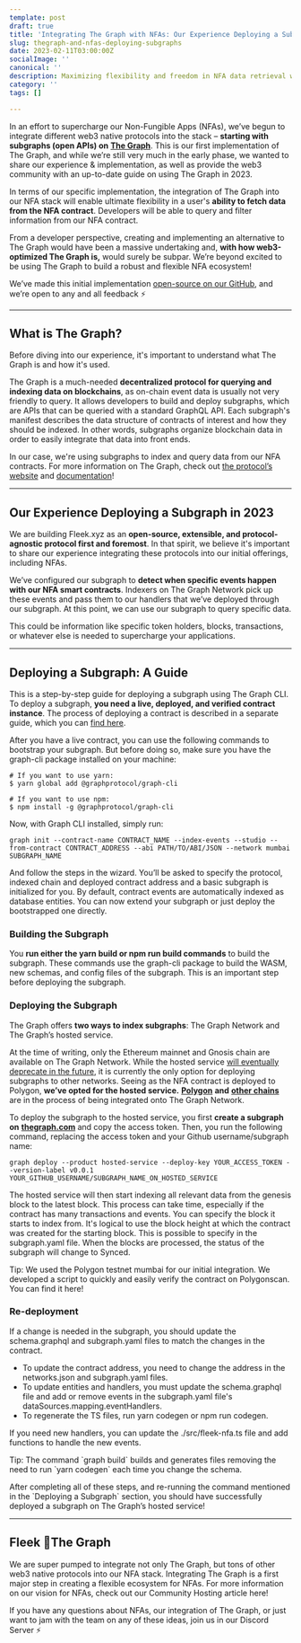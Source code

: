 ```yaml
---
template: post
draft: true
title: 'Integrating The Graph with NFAs: Our Experience Deploying a Subgraph.'
slug: thegraph-and-nfas-deploying-subgraphs
date: 2023-02-11T03:00:00Z
socialImage: ''
canonical: ''
description: Maximizing flexibility and freedom in NFA data retrieval with The Graph.
category: ''
tags: []

---
```

In an effort to supercharge our Non-Fungible Apps (NFAs), we’ve begun to integrate different web3 native protocols into the stack – **starting with subgraphs (open APIs) on** [**The Graph**](https://thegraph.com/). This is our first implementation of The Graph, and while we’re still very much in the early phase, we wanted to share our experience & implementation, as well as provide the web3 community with an up-to-date guide on using The Graph in 2023.

In terms of our specific implementation, the integration of The Graph into our NFA stack will enable ultimate flexibility in a user's **ability to fetch data from the NFA contract**. Developers will be able to query and filter information from our NFA contract.

From a developer perspective, creating and implementing an alternative to The Graph would have been a massive undertaking and, **with how web3-optimized The Graph is,** would surely be subpar. We’re beyond excited to be using The Graph to build a robust and flexible NFA ecosystem!

We’ve made this initial implementation [open-source on our GitHub](https://github.com/fleekxyz/non-fungible-apps), and we’re open to any and all feedback ⚡

***

## What is The Graph?

Before diving into our experience, it's important to understand what The Graph is and how it's used.

The Graph is a much-needed **decentralized protocol for querying and indexing data on blockchains**, as on-chain event data is usually not very friendly to query. It allows developers to build and deploy subgraphs, which are APIs that can be queried with a standard GraphQL API. Each subgraph's manifest describes the data structure of contracts of interest and how they should be indexed. In other words, subgraphs organize blockchain data in order to easily integrate that data into front ends.

In our case, we're using subgraphs to index and query data from our NFA contracts. For more information on The Graph, check out [the protocol’s website](http://thegraph.com/) and [documentation](https://thegraph.com/docs)!

***

## Our Experience Deploying a Subgraph in 2023

We are building Fleek.xyz as an **open-source, extensible, and protocol-agnostic protocol first and foremost**. In that spirit, we believe it's important to share our experience integrating these protocols into our initial offerings, including NFAs.

We’ve configured our subgraph to **detect when specific events happen with our NFA smart contracts**. Indexers on The Graph Network pick up these events and pass them to our handlers that we’ve deployed through our subgraph. At this point, we can use our subgraph to query specific data.

This could be information like specific token holders, blocks, transactions, or whatever else is needed to supercharge your applications.

***

## Deploying a Subgraph: A Guide

This is a step-by-step guide for deploying a subgraph using The Graph CLI. To deploy a subgraph, **you need a live, deployed, and verified contract instance**. The process of deploying a contract is described in a separate guide, which you can [find here](https://github.com/fleekxyz/non-fungible-apps/tree/main#-deployment).

After you have a live contract, you can use the following commands to bootstrap your subgraph. But before doing so, make sure you have the graph-cli package installed on your machine:

    # If you want to use yarn:
    $ yarn global add @graphprotocol/graph-cli
    
    # If you want to use npm:
    $ npm install -g @graphprotocol/graph-cli

Now, with Graph CLI installed, simply run:

    graph init --contract-name CONTRACT_NAME --index-events --studio --from-contract CONTRACT_ADDRESS --abi PATH/TO/ABI/JSON --network mumbai SUBGRAPH_NAME

And follow the steps in the wizard. You’ll be asked to specify the protocol, indexed chain and deployed contract address and a basic subgraph is initialized for you. By default, contract events are automatically indexed as database entities. You can now extend your subgraph or just deploy the bootstrapped one directly.

### Building the Subgraph

You **run either the yarn build or npm run build commands** to build the subgraph. These commands use the graph-cli package to build the WASM, new schemas, and config files of the subgraph. This is an important step before deploying the subgraph.

### Deploying the Subgraph

The Graph offers **two ways to index subgraphs**: The Graph Network and The Graph’s hosted service.

At the time of writing, only the Ethereum mainnet and Gnosis chain are available on The Graph Network. While the hosted service [will eventually deprecate in the future](https://thegraph.com/blog/transitioning-to-decentralized-graph-network/), it is currently the only option for deploying subgraphs to other networks. Seeing as the NFA contract is deployed to Polygon, **we’ve opted for the hosted service.** [**Polygon**](https://twitter.com/graphprotocol/status/1598287276618182656) **and** [**other chains**](https://twitter.com/graphprotocol/status/1615772852745027594) are in the process of being integrated onto The Graph Network.

To deploy the subgraph to the hosted service, you first **create a subgraph on** [**thegraph.com**](https://thegraph.com/) and copy the access token. Then, you run the following command, replacing the access token and your Github username/subgraph name:

    graph deploy --product hosted-service --deploy-key YOUR_ACCESS_TOKEN --version-label v0.0.1 YOUR_GITHUB_USERNAME/SUBGRAPH_NAME_ON_HOSTED_SERVICE

The hosted service will then start indexing all relevant data from the genesis block to the latest block. This process can take time, especially if the contract has many transactions and events. You can specify the block it starts to index from. It's logical to use the block height at which the contract was created for the starting block. This is possible to specify in the subgraph.yaml file. When the blocks are processed, the status of the subgraph will change to Synced.

Tip: We used the Polygon testnet mumbai for our initial integration. We developed a script to quickly and easily verify the contract on Polygonscan. You can find it here!

### Re-deployment

If a change is needed in the subgraph, you should update the schema.graphql and subgraph.yaml files to match the changes in the contract.

* To update the contract address, you need to change the address in the networks.json and subgraph.yaml files.
* To update entities and handlers, you must update the schema.graphql file and add or remove events in the subgraph.yaml file's dataSources.mapping.eventHandlers.
* To regenerate the TS files, run yarn codegen or npm run codegen.

If you need new handlers, you can update the ./src/fleek-nfa.ts file and add functions to handle the new events.

Tip: The command \`graph build\` builds and generates files removing the need to run \`yarn codegen\` each time you change the schema.

After completing all of these steps, and re-running the command mentioned in the \`Deploying a Subgraph\` section, you should have successfully deployed a subgraph on The Graph’s hosted service!

***

## Fleek 🤝The Graph

We are super pumped to integrate not only The Graph, but tons of other web3 native protocols into our NFA stack. Integrating The Graph is a first major step in creating a flexible ecosystem for NFAs. For more information on our vision for NFAs, check out our Community Hosting article here!

If you have any questions about NFAs, our integration of The Graph, or just want to jam with the team on any of these ideas, join us in our Discord Server ⚡